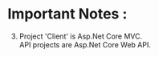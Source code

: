 # Important Notes :

3. Project 'Client' is Asp.Net Core MVC.  
   API projects are Asp.Net Core Web API.

